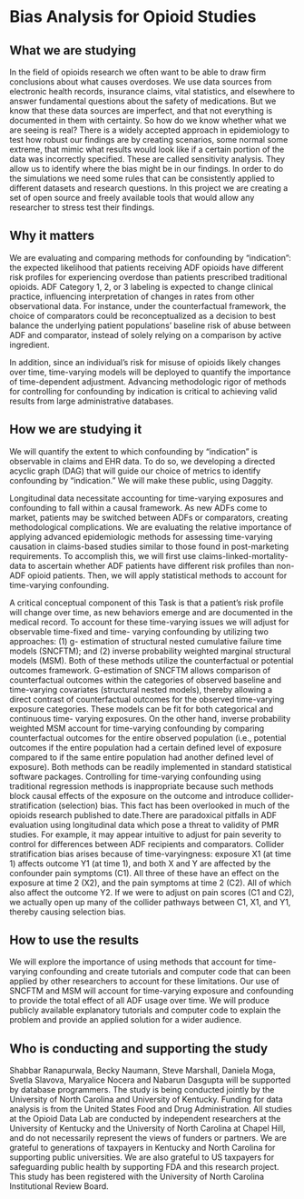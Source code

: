 # Bias Analysis for Opioid Studies

## What we are studying
In the field of opioids research we often want to be able to draw firm conclusions about what causes overdoses. We use data sources from electronic health records, insurance claims, vital statistics, and elsewhere to answer fundamental questions about the safety of medications. But we know that these data sources are imperfect, and that not everything is documented in them with certainty.
So how do we know whether what we are seeing is real? There is a widely accepted approach in epidemiology to test how robust our findings are by creating scenarios, some normal some extreme, that mimic what results would look like if a certain portion of the data was incorrectly specified. These are called sensitivity analysis. They allow us to identify where the bias might be in our findings. In order to do the simulations we need some rules that can be consistently applied to different datasets and research questions. In this project we are creating a set of open source and freely available tools that would allow any researcher to stress test their findings.

## Why it matters
We are evaluating and comparing methods for confounding by “indication”: the expected likelihood that patients receiving ADF opioids have different risk profiles for experiencing overdose than patients prescribed traditional opioids. ADF Category 1, 2, or 3 labeling is expected to change clinical practice, influencing interpretation of changes in rates from other observational data. For instance, under the counterfactual framework, the choice of comparators could be reconceptualized as a decision to best balance the underlying patient populations’ baseline risk of abuse between ADF and comparator, instead of solely relying on a comparison by active ingredient. 

In addition, since an individual’s risk for misuse of opioids likely changes over time, time-varying models will be deployed to quantify the importance of time-dependent adjustment. Advancing methodologic rigor of methods for controlling for confounding by indication is critical to achieving valid results from large administrative databases. 

## How we are studying it
We will quantify the extent to which confounding by “indication” is observable in claims and EHR data. To do so, we developing a directed acyclic graph (DAG) that will guide our choice of metrics to identify confounding by “indication.” We will make these public, using Daggity.

Longitudinal data necessitate accounting for time-varying exposures and confounding to fall within a causal framework. As new ADFs come to market, patients may be switched between ADFs or comparators, creating methodological complications. We are evaluating the relative importance of applying advanced epidemiologic methods for assessing time-varying causation in claims-based studies similar to those found in post-marketing requirements. To accomplish this, we will first use claims-linked-mortality-data to ascertain whether ADF patients have different risk profiles than non-ADF opioid patients. Then, we will apply statistical methods to account for time-varying confounding.

A critical conceptual component of this Task is that a patient’s risk profile will change over time, as new behaviors emerge and are documented in the medical record. To account for these time-varying issues we will adjust for observable time-fixed and time- varying confounding by utilizing two approaches: (1) g- estimation of structural nested cumulative failure time models (SNCFTM); and (2) inverse probability weighted marginal structural models (MSM). Both of these methods utilize the counterfactual or potential outcomes framework. G-estimation of SNCFTM allows comparison of counterfactual outcomes within the categories of observed baseline and time-varying covariates (structural nested models), thereby allowing a direct contrast of counterfactual outcomes for the observed time-varying exposure categories. These models can be fit for both categorical and continuous time- varying exposures. On the other hand, inverse probability weighted MSM account for time-varying confounding by comparing counterfactual outcomes for the entire observed population (i.e., potential outcomes if the entire population had a certain defined level of exposure compared to if the same entire population had another defined level of exposure). Both methods can be readily implemented in standard statistical software packages.
Controlling for time-varying confounding using traditional regression methods is inappropriate because such methods block causal effects of the exposure on the outcome and introduce collider-stratification (selection) bias. This fact has been overlooked in much of the opioids research published to date.There are paradoxical pitfalls in ADF evaluation using longitudinal data which pose a threat to validity of PMR studies. For example, it may appear intuitive to adjust for pain severity to control for differences between ADF recipients and comparators. Collider stratification bias arises because of time-varyingness: exposure X1 (at time 1) affects outcome Y1 (at time 1), and both X and Y are affected by the confounder pain symptoms (C1). All three of these have an effect on the exposure at time 2 (X2), and the pain symptoms at time 2 (C2). All of which also affect the outcome Y2. If we were to adjust on pain scores (C1 and C2), we actually open up many of the collider pathways between C1, X1, and Y1, thereby causing selection bias. 

## How to use the results
We will explore the importance of using methods that account for time- varying confounding and create tutorials and computer code that can been applied by other researchers to account for these limitations. Our use of SNCFTM and MSM will account for time-varying exposure and confounding to provide the total effect of all ADF usage over time. We will produce publicly available explanatory tutorials and computer code to explain the problem and provide an applied solution for a wider audience.

## Who is conducting and supporting  the study
Shabbar Ranapurwala, Becky Naumann, Steve Marshall, Daniela Moga, Svetla Slavova, Maryalice Nocera and Nabarun Dasgupta will be supported by database programmers. The study is being conducted jointly by the University of North Carolina and University of Kentucky.  Funding for data analysis is from the United States Food and Drug Administration. All studies at the Opioid Data Lab are conducted by independent researchers at the University of Kentucky and the University of North Carolina at Chapel Hill, and do not necessarily represent the views of funders or partners. We are grateful to generations of taxpayers in Kentucky and North Carolina for supporting public universities. We are also grateful to US taxpayers for safeguarding public health by supporting FDA and this research project. This study has been registered with the University of North Carolina Institutional Review Board.


 
